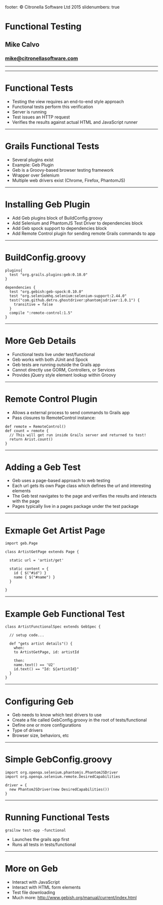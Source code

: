 footer: © Citronella Software Ltd 2015
slidenumbers: true

# Functional Testing
## Mike Calvo
### mike@citronellasoftware.com

---
---
# Functional Tests
- Testing the view requires an end-to-end style approach
- Functional tests perform this verification
- Server is running
- Test issues an HTTP request
- Verifies the results against actual HTML and JavaScript runner

---
# Grails Functional Tests
- Several plugins exist
- Example: Geb Plugin
- Geb is a Groovy-based browser testing framework
- Wrapper over Selenium
- Multiple web drivers exist (Chrome, Firefox, PhantomJS)

---
# Installing Geb Plugin
- Add Geb plugins block of BuildConfig.groovy
- Add Selenium and PhantomJS Test Driver to dependencies block
- Add Geb spock support to dependencies block
- Add Remote Control plugin for sending remote Grails commands to app

---
# BuildConfig.groovy
```
plugins{
  test "org.grails.plugins:geb:0.10.0"
}

dependencies {
  test "org.gebish:geb-spock:0.10.0"
  test "org.seleniumhq.selenium:selenium-support:2.44.0"
  test("com.github.detro.ghostdriver:phantomjsdriver:1.0.1") {
    transitive = false
  }
  compile ":remote-control:1.5"
}
```
---
# More Geb Details
- Functional tests live under test/functional
- Geb works with both JUnit and Spock
- Geb tests are running outside the Grails app
- Cannot directly use GORM, Controllers, or Services
- Provides jQuery style element lookup within Groovy

---
# Remote Control Plugin
- Allows a external process to send commands to Grails app
- Pass closures to RemoteControl instance:
```
def remote = RemoteControl()
def count = remote {
  // This will get run inside Grails server and returned to test!
  return Arist.count()
}
```
---
# Adding a Geb Test
- Geb uses a page-based approach to web testing
- Each url gets its own Page class which defines the url and interesting elements
- The Geb test navigates to the page and verifies the results and interacts with the page
- Pages typically live in a pages package under the test package

---
# Exmaple Get Artist Page
```
import geb.Page

class ArtistGetPage extends Page {

  static url = 'artist/get'

  static content = {
    id { $("#id") }
    name { $("#name") }
  }

}
```

---
# Example Geb Functional Test
```
class ArtistFunctionalSpec extends GebSpec {

  // setup code...

  def "gets artist details"() {
    when:
    to ArtistGetPage, id: artistId

    then:
    name.text() == 'U2'
    id.text() == "Id: ${artistId}"
  }
}
```

---
# Configuring Geb
- Geb needs to know which test drivers to use
- Create a file called GebConfig.groovy in the root of tests/functional
- Define one or more configurations
- Type of drivers
- Browser size, behaviors, etc

---
# Simple GebConfig.groovy
```
import org.openqa.selenium.phantomjs.PhantomJSDriver
import org.openqa.selenium.remote.DesiredCapabilities

driver = {
  new PhantomJSDriver(new DesiredCapabilities())
}
```

---
# Running Functional Tests
`grailsw test-app -functional`
- Launches the grails app first
- Runs all tests in tests/functional

---
# More on Geb
- Interact with JavaScript
- Interact with HTML form elements
- Test file downloading
- Much more:
http://www.gebish.org/manual/current/index.html
